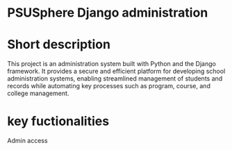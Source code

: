 # PSUSphere Django administration

# Short description
This project is an administration system built with Python and the Django framework. It provides a secure and efficient platform for developing school administration systems, enabling streamlined management of students and records while automating key processes such as program, course, and college management.

# key fuctionalities
Admin access
